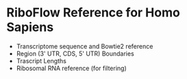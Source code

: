 # RiboFlow Reference for Homo Sapiens

   - Transcriptome sequence and Bowtie2 reference 
   - Region (3' UTR, CDS, 5' UTR) Boundaries
   - Trascript Lengths
   - Ribosomal RNA reference (for filtering)
